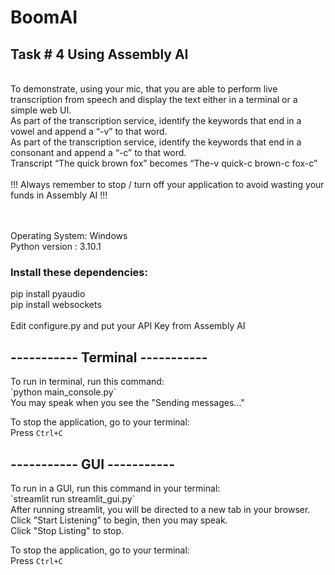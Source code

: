 # BoomAI
<h2>Task # 4 Using Assembly AI</h2>
<br />
To demonstrate, using your mic, that you are able to perform live transcription from speech and display the text either in a terminal or a simple web UI.<br />
As part of the transcription service, identify the keywords that end in a vowel and append a “-v” to that word. <br />
As part of the transcription service, identify the keywords that end in a consonant and append a “-c” to that word.<br />
Transcript “The quick brown fox” becomes “The-v quick-c brown-c fox-c”<br />
<br />
!!! Always remember to stop / turn off your application to avoid wasting your funds in Assembly AI !!!<br />
<br />
<br />

Operating System: Windows<br />
Python version  : 3.10.1<br />

<h3>Install these dependencies:</h3>
  pip install pyaudio<br />
  pip install websockets<br />
<br />
Edit configure.py and put your API Key from Assembly AI<br />

<h2>----------- Terminal -----------</h2>
To run in terminal, run this command:<br />
  `python main_console.py`<br />
  You may speak when you see the "Sending messages..." <br />
  
To stop the application, go to your terminal:<br />
  Press `Ctrl+C`<br />

<h2>----------- GUI -----------</h2>
To run in a GUI, run this command in your terminal: <br />
  `streamlit run streamlit_gui.py` <br />
  After running streamlit, you will be directed to a new tab in your browser. <br />
  Click "Start Listening" to begin, then you may speak. <br />
  Click "Stop Listing" to stop. <br />
  
To stop the application, go to your terminal:<br />
  Press `Ctrl+C`<br />
